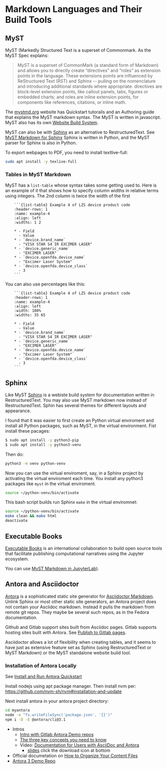 # Markdown Languages and Their Build Tools

## MyST

MyST (Markedly Structured Text is a superset of Commonmark. As the MyST Spec explains: 

> MyST is a superset of CommonMark (a standard form of Markdown) and allows you to directly create “directives” and “roles” as extension points
in the language. These extensions points are influenced by ReStructured Text (RST) and Sphinx -- pulling on the nomenclature and introducing additional
standards where appropriate. directives are block-level extension points, like callout panels, tabs, figures or embedded charts; and roles are inline extension points, for components like references, citations, or inline math.

The [mystmd.org](https://mystmd.org/guide/quickstart-myst-markdown) website has Quickstart tutorails and an Authoring guide that explains the MyST markdown syntax.
The MyST is written in javascript. MyST also has its own [Website Build System](https://mystmd.org/guide/quickstart-myst-websites).

MyST can also be with [Sphinx](https://www.sphinx-doc.org/en/master/) as an alternative to RestructuredText. See [MyST Markdown for Sphinx](https://www.sphinx-doc.org/en/master/usage/markdown.html)
Sphinx is written in Python, and the MyST parser for Sphinx is also in Python. 

To export webpages to PDF, you need to install textlive-full:

```bash
sudo apt install -y texlive-full
```

### Tables in MyST Markdown

MyST has a `list-table` whose syntax takes some getting used to. Here is an example of it that shows how to  specify column widths
in relative terms using integers. The 2nd column is twice the width of the first

```
    ```{list-table} Example 4 of LZS device product code
    :header-rows: 1
    :name: example-4
    :align: left
    :widths: 1 2
    
    * - Field
      - Value
    * - `device.brand_name`
      - "VISX STAR S4 IR EXCIMER LASER"
    * - `device.generic_name`
      - "EXCIMER LASER"
    * - `device.openfda.device_name`
      - "Excimer Laser System"
    * - `device.openfda.device_class`
      - 3
    ```
```

You can also use percentages like this:

```
    ```{list-table} Example 4 of LZS device product code
    :header-rows: 1
    :name: example-4
    :align: left
    :width: 100%
    :widths: 35 65
    
    * - Field
      - Value
    * - `device.brand_name`
      - "VISX STAR S4 IR EXCIMER LASER"
    * - `device.generic_name`
      - "EXCIMER LASER"
    * - `device.openfda.device_name`
      - "Excimer Laser System"
    * - `device.openfda.device_class`
      - 3
    ```
```

## Sphinx

Like MyST [Sphinx](https://www.sphinx-doc.org/en/master/) is a webiste build system for documentation written in RestructuredText. You may also use MyST markdown
now instead of RestructuredText. Sphin has several themes for different layouts and appearance.


I found that it was easier to first create an Python virtual enviroment and install all Python packages, such as MyST, in the
virtual environment. Fist install these pacages:

```bash
$ sudo apt install -y python3-pip
$ sudo apt install -y python3-venv
```

Then do:

```bash
python3 -m venv python-venv
```

Now you can use the virtual enviroment, say, in a Sphinx project by activating the virtual enviroment each time. You install any
python3 packages like `myst` in the virtual enviroment.

```bash
source ~/python-venv/bin/activate
```

This bash script builds run Sphinx `make` in the virtual enviromnet:

```bash
source ~/python-venv/bin/activate
make clean && make html
deactivate
```
## Executable Books

[Executable Books](https://github.com/executablebooks)  is an international collaboration to build open source tools that facilitate publishing computational narratives using the Jupyter ecosystem.

You can use [MyST Markdown in JupyterLab](https://executablebooks.org/en/latest/blog/author/rowan-cockett/)).

## Antora and Asciidoctor

[Antora](https://antora.org) is a sophisticated static site generator for [Asciidoctor Markdown](https://docs.asciidoctor.org/asciidoc/latest/asciidoc-vs-markdown/).
Unlink Sphinx or most other static site generators, an Antora project does not contain your Asciidoc markdown. Instead it pulls the markdown from
remote git repos. They maybe be several such repos, as in the Fedora documentation.

Github and Gitlab support sites built from Asciidoc pages. Gitlab supports hosting sites built with Antora. See [Publish to Gitlab pages](https://docs.antora.org/antora/latest/publish-to-gitlab-pages/).

Asciidoctor allows a lot of flexibility when creating tables, and it seems to have just as extensive feature set
as Sphinx (using RestructuredText or MyST Markdown) or the MyST standalone website build tool.
    
### Installation of Antora Locally

See [Install and Run Antora Quickstart](https://docs.antora.org/antora/latest/install-and-run-quickstart/)

Install nodejs using apt package manager. Then install nvm per: <https://github.com/nvm-sh/nvm#installation-and-update>

Next install antora in your antora project directory:

```bash
cd myantora
node -e "fs.writeFileSync('package.json', '{}')"
npm i -D -E @antora/cli@3.1
```

- Intros
  - [Intro with Gitlab Antora Demo repos](https://www.magnolia-cms.com/blog/using-asciidoc-and-antora-to-create-online-technical-documentation.html)
  - [The three key concepts you need to know](https://matthewsetter.com/antora/three-core-concepts/)
  - Video: [Documentation for Users with AsciiDoc and Antora](https://www.youtube.com/watch?v=LT0a--DNJhI)
    - [slides](https://speakerdeck.com/ahus1/antora-3-release-celebration) click the download icon at bottom
- Official documetation on [How to Organize Your Content Files](https://docs.antora.org/antora/latest/organize-content-files/)
- [Antora 3 Demo Repo](https://github.com/ahus1/antora3demo/tree/main)
 
